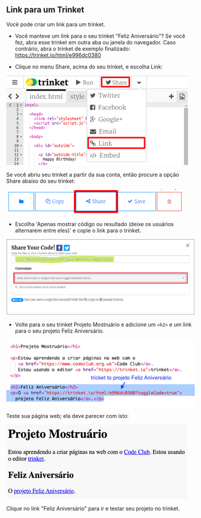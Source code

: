 ## Link para um Trinket

Você pode criar um link para um trinket.

+ Você manteve um link para o seu trinket "Feliz Aniversário"? Se você fez, abra esse trinket em outra aba ou janela do navegador. Caso contrário, abra o trinket de exemplo finalizado: <https://trinket.io/html/e996dc0380>

+ Clique no menu Share, acima do seu trinket, e escolha Link:

![captura de tela](images/showcase-share1.png)

Se você abriu seu trinket a partir da sua conta, então procure a opção Share abaixo do seu trinket:

![captura de tela](images/showcase-share2.png)

+ Escolha 'Apenas mostrar código ou resultado (deixe os usuários alternarem entre eles)' e copie o link para o trinket. 

![captura de tela](images/showcase-get-link.png)

+ Volte para o seu trinket Projeto Mostruário e adicione um `<h2>` e um link para o seu projeto Feliz Aniversário.

![captura de tela](images/showcase-link-trinket.png)

Teste sua página web; ela deve parecer com isto:

![captura de tela](images/showcase-link-output.png)

Clique no link "Feliz Aniversário" para ir e testar seu projeto no trinket.